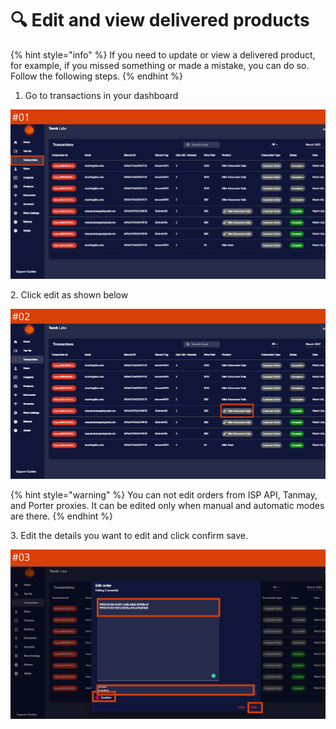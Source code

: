 # 🔍 Edit and view delivered products

{% hint style="info" %}
If you need to update or view a delivered product, for example, if you missed something or made a mistake, you can do so. Follow the following steps.
{% endhint %}

1. Go to transactions in your dashboard

![](<../.gitbook/assets/1 (62) (7).png>)

2\. Click edit as shown below

![](<../.gitbook/assets/1 (63) (7).png>)

{% hint style="warning" %}
You can not edit orders from ISP API, Tanmay, and Porter proxies. It can be edited only when manual and automatic modes are there.
{% endhint %}

3\. Edit the details you want to edit and click confirm save.

![](<../.gitbook/assets/1 (64) (7).png>)
